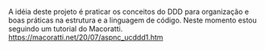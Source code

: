 A idéia deste projeto é praticar os conceitos do DDD para organização e boas práticas na estrutura e a linguagem de código.
Neste momento estou seguindo um tutorial do Macoratti.
https://macoratti.net/20/07/aspnc_ucddd1.htm
